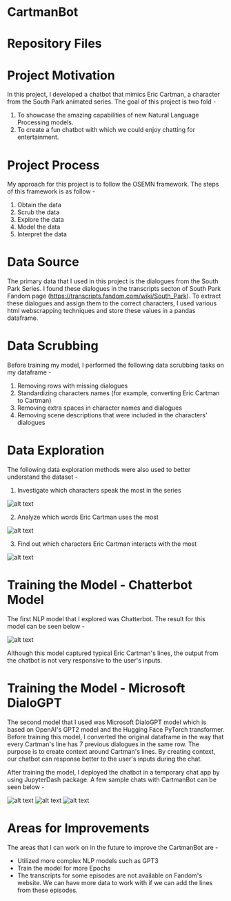 # CartmanBot

# Repository Files

# Project Motivation
In this project, I developed a chatbot that mimics Eric Cartman, a character from the South Park animated series. The goal of this project is two fold -

1. To showcase the amazing capabilities of new Natural Language Processing models.
2. To create a fun chatbot with which we could enjoy chatting for entertainment.

# Project Process
My approach for this project is to follow the OSEMN framework. The steps of this framework is as follow - 

1. Obtain the data
2. Scrub the data
3. Explore the data
4. Model the data
5. Interpret the data

# Data Source
The primary data that I used in this project is the dialogues from the South Park Series. I found these dialogues in the transcripts secton of South Park Fandom page (https://transcripts.fandom.com/wiki/South_Park). To extract these dialogues and assign them to the correct characters, I used various html webscrapping techniques and store these values in a pandas dataframe.

# Data Scrubbing
Before training my model, I performed the following data scrubbing tasks on my dataframe - 
1. Removing rows with missing dialogues
2. Standardizing characters names (for example, converting Eric Cartman to Cartman)
3. Removing extra spaces in character names and dialogues
4. Removing scene descriptions that were included in the characters' dialogues

# Data Exploration
The following data exploration methods were also used to better understand the dataset - 
1. Investigate which characters speak the most in the series

![alt text](https://user-images.githubusercontent.com/29743560/93000567-49c57c00-f4f7-11ea-9f48-923b02c049f9.png)

2. Analyze which words Eric Cartman uses the most

![alt text](https://user-images.githubusercontent.com/29743560/93000558-48944f00-f4f7-11ea-8709-acf78a1056da.png)

3. Find out which characters Eric Cartman interacts with the most

![alt text](https://user-images.githubusercontent.com/29743560/93000566-49c57c00-f4f7-11ea-9ed2-6405f8368d72.png)

# Training the Model - Chatterbot Model
The first NLP model that I explored was Chatterbot. The result for this model can be seen below - 

![alt text](https://user-images.githubusercontent.com/29743560/93000563-49c57c00-f4f7-11ea-845c-05a7f6ebd32f.JPG)

Although this model captured typical Eric Cartman's lines, the output from the chatbot is not very responsive to the user's inputs.

# Training the Model - Microsoft DialoGPT
The second model that I used was Microsoft DialoGPT model which is based on OpenAI's GPT2 model and the Hugging Face PyTorch transformer. Before training this model, I converted the original dataframe in the way that every Cartman's line has 7 previous dialogues in the same row. The purpose is to create context around Cartman's lines. By creating context, our chatbot can response better to the user's inputs during the chat.

After training the model, I deployed the chatbot in a temporary chat app by using JupyterDash package. A few sample chats with CartmanBot can be seen below - 

![alt text](https://user-images.githubusercontent.com/29743560/93000560-492ce580-f4f7-11ea-898b-38df86f84437.JPG)
![alt text](https://user-images.githubusercontent.com/29743560/93000561-492ce580-f4f7-11ea-89a9-ad698678d675.JPG)
![alt text](https://user-images.githubusercontent.com/29743560/93000562-492ce580-f4f7-11ea-8a12-d07a904724ed.JPG)

# Areas for Improvements

The areas that I can work on in the future to improve the CartmanBot are -

- Utilized more complex NLP models such as GPT3
- Train the model for more Epochs
- The transcripts for some episodes are not available on Fandom's website. We can have more data to work with if we can add the lines from these episodes.
